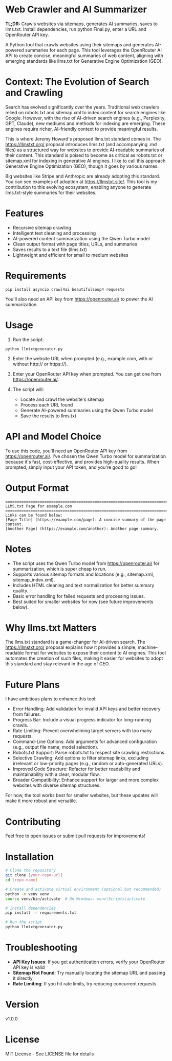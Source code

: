 # Web Crawler and AI Summarizer

**TL;DR:** Crawls websites via sitemaps, generates AI summaries, saves to llms.txt. Install dependencies, run python Final.py, enter a URL and OpenRouter API key.

A Python tool that crawls websites using their sitemaps and generates AI-powered summaries for each page. This tool leverages the OpenRouter AI API to create concise, meaningful summaries of web content, aligning with emerging standards like llms.txt for Generative Engine Optimization (GEO).

# Context: The Evolution of Search and Crawling

Search has evolved significantly over the years. Traditional web crawlers relied on robots.txt and sitemap.xml to index content for search engines like Google. However, with the rise of AI-driven search engines (e.g., Perplexity, GPT, Claude), new mediums and methods for indexing are emerging. These engines require richer, AI-friendly context to provide meaningful results.

This is where Jeremy Howard's proposed llms.txt standard comes in. The https://llmstxt.org/ proposal introduces llms.txt (and accompanying .md files) as a structured way for websites to provide AI-readable summaries of their content. This standard is poised to become as critical as robots.txt or sitemap.xml for indexing in generative AI engines. I like to call this approach Generative Engine Optimization (GEO), though it goes by various names.

Big websites like Stripe and Anthropic are already adopting this standard. You can see examples of adoption at https://llmstxt.site/. This tool is my contribution to this evolving ecosystem, enabling anyone to generate llms.txt-style summaries for their websites.

# Features

- Recursive sitemap crawling
- Intelligent text cleaning and processing
- AI-powered content summarization using the Qwen Turbo model
- Clean output format with page titles, URLs, and summaries
- Saves results to a text file (llms.txt)
- Lightweight and efficient for small to medium websites

# Requirements

```shell
pip install asyncio crawl4ai beautifulsoup4 requests
```

You'll also need an API key from https://openrouter.ai/ to power the AI summarization.

# Usage

1. Run the script:
```shell
python llmtxtgenerator.py
```

2. Enter the website URL when prompted (e.g., example.com, with or without http:// or https://).

3. Enter your OpenRouter API key when prompted. You can get one from https://openrouter.ai/.

4. The script will:
   - Locate and crawl the website's sitemap
   - Process each URL found
   - Generate AI-powered summaries using the Qwen Turbo model
   - Save the results to llms.txt

# API and Model Choice

To use this code, you'll need an OpenRouter API key from https://openrouter.ai/. I've chosen the Qwen Turbo model for summarization because it's fast, cost-effective, and provides high-quality results. When prompted, simply input your API token, and you're good to go!

# Output Format

```text
================================================================================
LLMS.txt Page for example.com
================================================================================
Links can be found below:
[Page Title] (https://example.com/page): A concise summary of the page content.
[Another Page] (https://example.com/another): Another page summary.
```

# Notes

- The script uses the Qwen Turbo model from https://openrouter.ai/ for summarization, which is super cheap to run.
- Supports various sitemap formats and locations (e.g., sitemap.xml, sitemap_index.xml).
- Includes HTML cleaning and text normalization for better summary quality.
- Basic error handling for failed requests and processing issues.
- Best suited for smaller websites for now (see future improvements below).

# Why llms.txt Matters

The llms.txt standard is a game-changer for AI-driven search. The https://llmstxt.org/ proposal explains how it provides a simple, machine-readable format for websites to expose their content to AI engines. This tool automates the creation of such files, making it easier for websites to adopt this standard and stay relevant in the age of GEO.

# Future Plans

I have ambitious plans to enhance this tool:

- Error Handling: Add validation for invalid API keys and better recovery from failures.
- Progress Bar: Include a visual progress indicator for long-running crawls.
- Rate Limiting: Prevent overwhelming target servers with too many requests.
- Command-Line Options: Add arguments for advanced configuration (e.g., output file name, model selection).
- Robots.txt Support: Parse robots.txt to respect site crawling restrictions.
- Selective Crawling: Add options to filter sitemap links, excluding irrelevant or low-priority pages (e.g., random or auto-generated URLs).
- Improved Code Structure: Refactor for better readability and maintainability with a clear, modular flow.
- Broader Compatibility: Enhance support for larger and more complex websites with diverse sitemap structures.

For now, the tool works best for smaller websites, but these updates will make it more robust and versatile.

# Contributing

Feel free to open issues or submit pull requests for improvements!

# Installation

```bash
# Clone the repository
git clone [your-repo-url]
cd [repo-name]

# Create and activate virtual environment (optional but recommended)
python -m venv venv
source venv/bin/activate  # On Windows: venv\Scripts\activate

# Install dependencies
pip install -r requirements.txt

# Run the script
python llmtxtgenerator.py
```

# Troubleshooting

- **API Key Issues**: If you get authentication errors, verify your OpenRouter API key is valid
- **Sitemap Not Found**: Try manually locating the sitemap URL and passing it directly
- **Rate Limiting**: If you hit rate limits, try reducing concurrent requests

# Version
v1.0.0

# License
MIT License - See LICENSE file for details